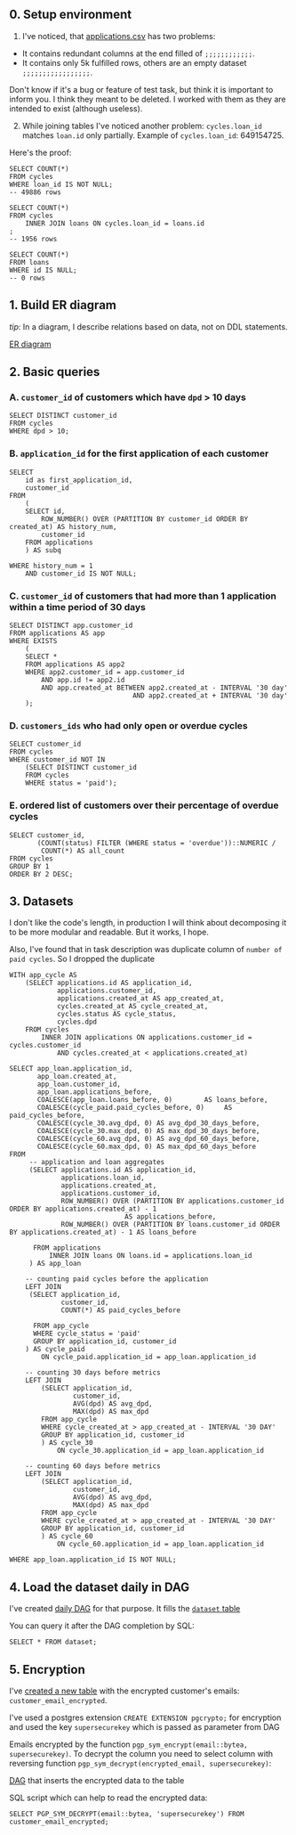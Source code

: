 [comment]: <> (TODO)

## 0. Setup environment 
   
1. I've noticed, that [applications.csv](SQL-data/applications.csv) has two problems:
* It contains redundant columns at the end filled of `;;;;;;;;;;;;`.
* It contains only 5k fulfilled rows, others are an empty dataset `;;;;;;;;;;;;;;;;;`.

Don't know if it's a bug or feature of test task, but think it is important to inform you. 
I think they meant to be deleted.
I worked with them as they are intended to exist (although useless).

2. While joining tables I've noticed another problem:
`cycles.loan_id` matches `loan.id` only partially.
Example of `cycles.loan_id`: 649154725. 
   
Here's the proof:
 ```postgresql
 SELECT COUNT(*)
 FROM cycles
 WHERE loan_id IS NOT NULL;
 -- 49886 rows
 
 SELECT COUNT(*)
 FROM cycles
     INNER JOIN loans ON cycles.loan_id = loans.id
 ;
 -- 1956 rows
 
 SELECT COUNT(*)
 FROM loans
 WHERE id IS NULL;
 -- 0 rows
 ```

## 1. Build ER diagram

_tip_: In a diagram, I describe relations based on data, not on DDL statements.

[ER diagram](er_diagram.jpeg)

## 2. Basic queries

### A. `customer_id` of customers which have `dpd` > 10 days

``` postgresql
SELECT DISTINCT customer_id 
FROM cycles
WHERE dpd > 10;
```

### B. `application_id` for the first application of each customer

```postgresql
SELECT 
    id as first_application_id,
    customer_id
FROM 
    (
    SELECT id,
        ROW_NUMBER() OVER (PARTITION BY customer_id ORDER BY created_at) AS history_num,
        customer_id
    FROM applications
    ) AS subq

WHERE history_num = 1
    AND customer_id IS NOT NULL;
```

### C. `customer_id` of customers that had more than 1 application within a time period of 30 days

```postgresql
SELECT DISTINCT app.customer_id
FROM applications AS app
WHERE EXISTS
    (
    SELECT *
    FROM applications AS app2
    WHERE app2.customer_id = app.customer_id
        AND app.id != app2.id
        AND app.created_at BETWEEN app2.created_at - INTERVAL '30 day'
                               AND app2.created_at + INTERVAL '30 day'
    );
```
### D. `customers_ids` who had only open or overdue cycles

```postgresql
SELECT customer_id
FROM cycles
WHERE customer_id NOT IN
    (SELECT DISTINCT customer_id
    FROM cycles
    WHERE status = 'paid');
```

### E. ordered list of customers over their percentage of overdue cycles

```postgresql
SELECT customer_id,
       (COUNT(status) FILTER (WHERE status = 'overdue'))::NUMERIC /
        COUNT(*) AS all_count
FROM cycles
GROUP BY 1
ORDER BY 2 DESC;
```

## 3. Datasets

I don't like the code's length, in production I will think about decomposing it to be more modular and readable.
But it works, I hope.

Also, I've found that in task description was duplicate column of `number of paid cycles`. So I dropped the duplicate 
```postgresql
WITH app_cycle AS
    (SELECT applications.id AS application_id,
            applications.customer_id,
            applications.created_at AS app_created_at,
            cycles.created_at AS cycle_created_at,
            cycles.status AS cycle_status,
            cycles.dpd
    FROM cycles
        INNER JOIN applications ON applications.customer_id = cycles.customer_id
            AND cycles.created_at < applications.created_at)

SELECT app_loan.application_id,
       app_loan.created_at,
       app_loan.customer_id,
       app_loan.applications_before,
       COALESCE(app_loan.loans_before, 0)        AS loans_before,
       COALESCE(cycle_paid.paid_cycles_before, 0)     AS paid_cycles_before,
       COALESCE(cycle_30.avg_dpd, 0) AS avg_dpd_30_days_before,
       COALESCE(cycle_30.max_dpd, 0) AS max_dpd_30_days_before,
       COALESCE(cycle_60.avg_dpd, 0) AS avg_dpd_60_days_before,
       COALESCE(cycle_60.max_dpd, 0) AS max_dpd_60_days_before
FROM
     -- application and loan aggregates
     (SELECT applications.id AS application_id,
             applications.loan_id,
             applications.created_at,
             applications.customer_id,
             ROW_NUMBER() OVER (PARTITION BY applications.customer_id ORDER BY applications.created_at) - 1
                             AS applications_before,
             ROW_NUMBER() OVER (PARTITION BY loans.customer_id ORDER BY applications.created_at) - 1 AS loans_before

      FROM applications
          INNER JOIN loans ON loans.id = applications.loan_id
     ) AS app_loan

    -- counting paid cycles before the application
    LEFT JOIN
     (SELECT application_id,
             customer_id,
             COUNT(*) AS paid_cycles_before

      FROM app_cycle
      WHERE cycle_status = 'paid'
      GROUP BY application_id, customer_id
    ) AS cycle_paid
        ON cycle_paid.application_id = app_loan.application_id

    -- counting 30 days before metrics
    LEFT JOIN
        (SELECT application_id,
                customer_id,
                AVG(dpd) AS avg_dpd,
                MAX(dpd) AS max_dpd
        FROM app_cycle
        WHERE cycle_created_at > app_created_at - INTERVAL '30 DAY'
        GROUP BY application_id, customer_id
        ) AS cycle_30
            ON cycle_30.application_id = app_loan.application_id

    -- counting 60 days before metrics
    LEFT JOIN
        (SELECT application_id,
                customer_id,
                AVG(dpd) AS avg_dpd,
                MAX(dpd) AS max_dpd
        FROM app_cycle
        WHERE cycle_created_at > app_created_at - INTERVAL '30 DAY'
        GROUP BY application_id, customer_id
        ) AS cycle_60
            ON cycle_60.application_id = app_loan.application_id

WHERE app_loan.application_id IS NOT NULL;
```

## 4. Load the dataset daily in DAG

I've created [daily DAG](docker-airflow/dags/dataset_load.py) for that purpose. 
It fills the [`dataset` table](instructions/dataset.ddl)

You can query it after the DAG completion by SQL:
```postgresql
SELECT * FROM dataset;
```

## 5. Encryption

I've [created a new table](instructions/encrypted_emails.ddl) with the encrypted customer's emails: `customer_email_encrypted`.

I've used a postgres extension `CREATE EXTENSION pgcrypto;` for encryption
and used the key `supersecurekey` which is passed as parameter from DAG

Emails encrypted by the function `pgp_sym_encrypt(email::bytea, supersecurekey)`. 
To decrypt the column you need to select column with reversing function 
`pgp_sym_decrypt(encrypted_email, supersecurekey)`:

[DAG](docker-airflow/dags/customer_email_encrypt.py) that inserts the encrypted data to the table

SQL script which can help to read the encrypted data:
```postgresql
SELECT PGP_SYM_DECRYPT(email::bytea, 'supersecurekey') FROM customer_email_encrypted;
```
